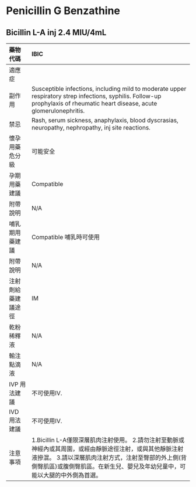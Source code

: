 # Penicillin G Benzathine

## Bicillin L-A inj 2.4 MIU/4mL

| 藥物代碼 | IBIC |
| :--- | :--- |
| 適應症 |  |
| 副作用 | Susceptible infections, including mild to moderate upper respiratory strep infections, syphilis. Follow-up prophylaxis of rheumatic heart disease, acute glomerulonephritis. |
| 禁忌 | Rash, serum sickness, anaphylaxis, blood dyscrasias, neuropathy, nephropathy, inj site reactions. |
| 懷孕用藥危分級 | 可能安全 |
| 孕期用藥建議 | Compatible |
| 附帶說明 | N/A |
| 哺乳期用藥建議 | Compatible 哺乳時可使用 |
| 附帶說明 | N/A |
| 注射劑給藥建議途徑 | IM |
| 乾粉稀釋液 | N/A |
| 輸注點滴液 | N/A |
| IVP 用法建議 | 不可使用IV. |
| IVD 用法建議 | 不可使用IV. |
| 注意事項 | 1.Bicillin L-A僅限深層肌肉注射使用。 2.請勿注射至動脈或神經內或其周圍，或經由靜脈途徑注射，或與其他靜脈注射液摻混。 3.請以深層肌肉注射方式，注射至臀部的外上側\(背側臀肌區\)或腹側臀肌區。在新生兒、嬰兒及年幼兒童中，可能以大腿的中外側為首選。 |


